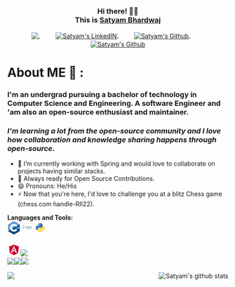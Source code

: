 <!-- head -->
<div >
  <div align="center">  
    <h3>Hi there! 👋😄<br>This is <ins>Satyam Bhardwaj</ins> <br></h3>
    <a href="mailto:stmbhardwaj@gmail.com">  
      <img align="center" width="60px" src="https://media.giphy.com/media/aOften89vRbG/giphy.gif" /> 
    </a>&nbsp;&nbsp;&nbsp;&nbsp;&nbsp;&nbsp;&nbsp;&nbsp;
    <a href="https://www.linkedin.com/in/ramessesii/">
      <img padding="10px" align="center" alt="Satyam's LinkedIN" width="60px" src="https://raw.githubusercontent.com/peterthehan/peterthehan/master/assets/linkedin.svg" />
    </a> &nbsp;&nbsp;&nbsp;&nbsp;&nbsp;&nbsp;&nbsp;&nbsp;
    <a href="https://github.com/ramessesii2">
      <img align="center" alt="Satyam's Github" width="60px" src="https://cdn.jsdelivr.net/npm/simple-icons@v3/icons/github.svg" />
    </a>&nbsp;&nbsp;&nbsp;&nbsp;&nbsp;&nbsp;&nbsp;&nbsp;
    <a href="https://twitter.com/ramesses_II2">
      <img align="center" alt="Satyam's Github" width="60px" src="https://cdn.jsdelivr.net/npm/simple-icons@v3/icons/twitter.svg" />
    </a>
  </div>
  
<!--  body -->
  # About ME 💬 :

<!-- <img hight="400" width="500" alt="GIF" align="right" src="https://giphy.com/gifs/death-note-light-yagami-EcnAlQcGnZq9y"> -->
### I'm an undergrad pursuing a bachelor of technology in Computer Science and Engineering. A software Engineer and 'am also an open-source enthusiast and maintainer. <br>
### <i>I'm learning a lot from the open-source community and I love how collaboration and knowledge sharing happens through open-source.</i>

- 🌱 I’m currently working with Spring and would love to collaborate on projects having similar stacks.
-  👯 Always ready for Open Source Contributions.
-  😄 Pronouns: He/His
- ⚡  Now that you're here, I'd love to challenge you at a blitz Chess game (chess.com handle-RII22).





**Languages and Tools:**  
<code><img height="30" src="https://raw.githubusercontent.com/github/explore/80688e429a7d4ef2fca1e82350fe8e3517d3494d/topics/cpp/cpp.png"></code><code><img height="30" src="https://raw.githubusercontent.com/github/explore/80688e429a7d4ef2fca1e82350fe8e3517d3494d/topics/java/java.png"></code><code><img height="30" src="https://raw.githubusercontent.com/github/explore/80688e429a7d4ef2fca1e82350fe8e3517d3494d/topics/python/python.png"></code><br>
 <code>
<img height="30" src="https://raw.githubusercontent.com/github/explore/80688e429a7d4ef2fca1e82350fe8e3517d3494d/topics/angular/angular.png"></code><code><img height="30" src="https://pbs.twimg.com/profile_images/1235868806079057921/fTL08u_H_400x400.png"></code><br>
<img height="40" src="https://cdn3.iconfinder.com/data/icons/blue-ulitto/128/Developer_files_Bash_Shell_Script-512.png"></code><img height="30" src="https://upload.wikimedia.org/wikipedia/commons/thumb/3/3f/Git_icon.svg/1024px-Git_icon.svg.png"></code><img height="30" src="https://e7.pngegg.com/pngimages/170/924/png-clipart-microsoft-sql-server-microsoft-azure-sql-database-microsoft-text-logo-thumbnail.png"></code>

<!-- stats -->
<a href="https://github.com/ramessesII2">
  <img align="left" src="https://github-readme-stats.vercel.app/api/top-langs/?username=ramessesII2&theme=dark&hide_langs_below=1" />
</a>
<a href="https://github.com/ramessesII2">
 <img align="right" src="https://github-readme-stats.vercel.app/api?username=ramessesII2&show_icons=true&theme=radical&line_height=27" alt="Satyam's github stats"/>
</a>

</div>

